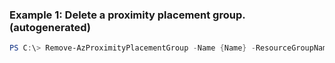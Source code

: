 ### Example 1: Delete a proximity placement group. (autogenerated)
```powershell
PS C:\> Remove-AzProximityPlacementGroup -Name {Name} -ResourceGroupName MyResourceGroup

```


